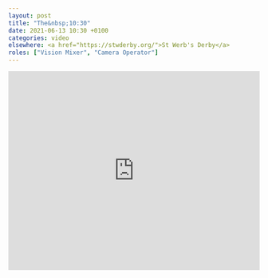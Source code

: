 ```yaml
---
layout: post
title: "The&nbsp;10:30"
date: 2021-06-13 10:30 +0100
categories: video
elsewhere: <a href="https://stwderby.org/">St Werb's Derby</a>
roles: ["Vision Mixer", "Camera Operator"]
---
```


<iframe width="100%" height="400em" src="https://www.youtube.com/embed/VXuhoVb0PpM" frameborder="0" allow="accelerometer; autoplay; clipboard-write; encrypted-media; gyroscope; picture-in-picture" allowfullscreen></iframe>
